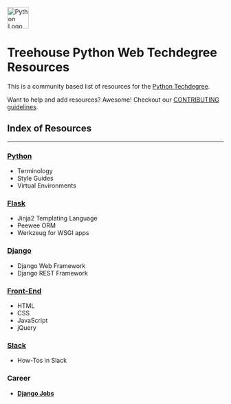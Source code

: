 <img src="https://www.python.org/static/img/python-logo@2x.png" alt="Python Logo" height="50px"/>

# Treehouse Python Web Techdegree Resources


This is a community based list of resources for the [Python Techdegree](https://www.teamtreehouse.com). 

Want to help and add resources? Awesome! Checkout our [CONTRIBUTING guidelines](CONTRIBUTING.md). 

## Index of Resources
-------

### [Python](python/index.md)

* Terminology
* Style Guides
* Virtual Environments

### [Flask](flask/index.md)

* Jinja2 Templating Language
* Peewee ORM
* Werkzeug for WSGI apps

### [Django](django/index.md)

* Django Web Framework
* Django REST Framework

### [Front-End](front-end/index.md)

* HTML
* CSS
* JavaScript
* jQuery

### [Slack](slack/index.md)

* How-Tos in Slack


### Career
* **[Django Jobs](https://www.djangojobs.net/jobs/)**

